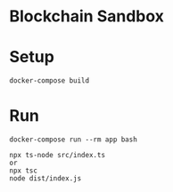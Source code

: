 # Blockchain Sandbox

# Setup

```
docker-compose build
```

# Run

```
docker-compose run --rm app bash

npx ts-node src/index.ts
or
npx tsc
node dist/index.js
```
